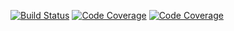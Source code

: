 [![Build Status](https://travis-ci.com/SergeyKarpen/travis-ci-tutorial-java.svg?branch=master)](https://travis-ci.com/joaomlneto/travis-ci-tutorial-java)
[![Code Coverage](https://codecov.io/github/SergeyKarpen/travis-ci-tutorial-java/coverage.svg)](https://codecov.io/gh/joaomlneto/travis-ci-tutorial-java)	[![Code Coverage](https://codecov.io/github/joaomlneto/travis-ci-tutorial-java/coverage.svg)](https://codecov.io/gh/joaomlneto/travis-ci-tutorial-java)